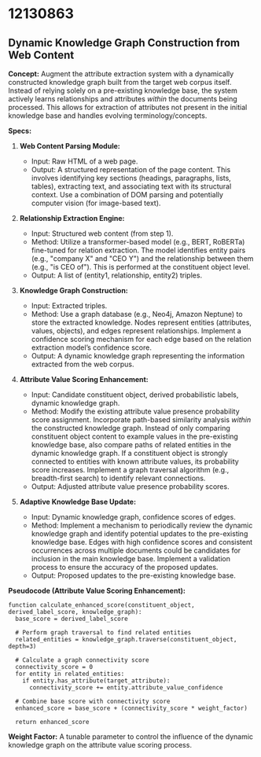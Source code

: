 # 12130863

## Dynamic Knowledge Graph Construction from Web Content

**Concept:** Augment the attribute extraction system with a dynamically constructed knowledge graph built from the target web corpus itself. Instead of relying solely on a pre-existing knowledge base, the system actively learns relationships and attributes *within* the documents being processed. This allows for extraction of attributes not present in the initial knowledge base and handles evolving terminology/concepts.

**Specs:**

1.  **Web Content Parsing Module:**
    *   Input: Raw HTML of a web page.
    *   Output:  A structured representation of the page content.  This involves identifying key sections (headings, paragraphs, lists, tables), extracting text, and associating text with its structural context. Use a combination of DOM parsing and potentially computer vision (for image-based text).

2.  **Relationship Extraction Engine:**
    *   Input:  Structured web content (from step 1).
    *   Method: Utilize a transformer-based model (e.g., BERT, RoBERTa) fine-tuned for relation extraction.  The model identifies entity pairs (e.g., "company X" and "CEO Y") and the relationship between them (e.g., "is CEO of").  This is performed at the constituent object level.
    *   Output: A list of (entity1, relationship, entity2) triples.

3.  **Knowledge Graph Construction:**
    *   Input:  Extracted triples.
    *   Method:  Use a graph database (e.g., Neo4j, Amazon Neptune) to store the extracted knowledge. Nodes represent entities (attributes, values, objects), and edges represent relationships.  Implement a confidence scoring mechanism for each edge based on the relation extraction model’s confidence score.
    *   Output: A dynamic knowledge graph representing the information extracted from the web corpus.

4.  **Attribute Value Scoring Enhancement:**
    *   Input: Candidate constituent object, derived probabilistic labels, dynamic knowledge graph.
    *   Method:  Modify the existing attribute value presence probability score assignment. Incorporate path-based similarity analysis *within* the constructed knowledge graph.  Instead of only comparing constituent object content to example values in the pre-existing knowledge base, also compare paths of related entities in the dynamic knowledge graph. If a constituent object is strongly connected to entities with known attribute values, its probability score increases. Implement a graph traversal algorithm (e.g., breadth-first search) to identify relevant connections.
    *   Output: Adjusted attribute value presence probability scores.

5.  **Adaptive Knowledge Base Update:**
    *   Input: Dynamic knowledge graph, confidence scores of edges.
    *   Method: Implement a mechanism to periodically review the dynamic knowledge graph and identify potential updates to the pre-existing knowledge base.  Edges with high confidence scores and consistent occurrences across multiple documents could be candidates for inclusion in the main knowledge base.  Implement a validation process to ensure the accuracy of the proposed updates.
    *   Output: Proposed updates to the pre-existing knowledge base.

**Pseudocode (Attribute Value Scoring Enhancement):**

```
function calculate_enhanced_score(constituent_object, derived_label_score, knowledge_graph):
  base_score = derived_label_score

  # Perform graph traversal to find related entities
  related_entities = knowledge_graph.traverse(constituent_object, depth=3)

  # Calculate a graph connectivity score
  connectivity_score = 0
  for entity in related_entities:
    if entity.has_attribute(target_attribute):
      connectivity_score += entity.attribute_value_confidence

  # Combine base score with connectivity score
  enhanced_score = base_score + (connectivity_score * weight_factor)

  return enhanced_score
```

**Weight Factor:** A tunable parameter to control the influence of the dynamic knowledge graph on the attribute value scoring process.